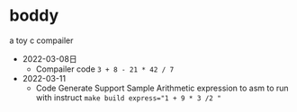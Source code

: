 # boddy
a toy c compailer
- 2022-03-08日
  - Compailer code `3 + 8 - 21 * 42 / 7`
- 2022-03-11
  - Code Generate Support Sample Arithmetic expression to asm
    to run with instruct `make build express="1 + 9 * 3 /2 "`